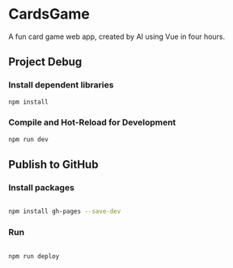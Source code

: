 # CardsGame

A fun card game web app, created by AI using Vue in four hours.

## Project Debug

### Install dependent libraries

```sh
npm install
```

### Compile and Hot-Reload for Development

```sh
npm run dev
```

## Publish to GitHub

### Install packages

```sh

npm install gh-pages --save-dev

```

### Run

```sh

npm run deploy

```
